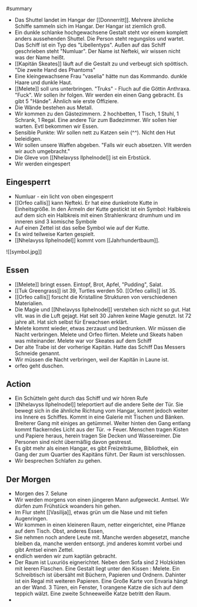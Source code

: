 #summary
- Das Shuttel landet im Hangar der [[Donnerritt]]. Mehrere ähnliche Schiffe sammeln sich im Hangar. Der Hangar ist ziemlich groß. 
- Ein dunkle schlanke hochgewachsene Gestalt steht vor einem komplett anders aussehenden Shuttel. Die Person steht regungslos und wartet. Das Schiff ist ein Typ des "Libellentyps". Außen auf das Schiff geschrieben steht "Numluar". Der Name ist Nefteki, wir wissen nicht was der Name heißt. 
- [[Kapitän Skeates]] läuft auf die Gestalt zu und verbeugt sich spöttisch. "Die zweite Hand des Phantoms"
- Eine kleingewachsene Frau "vaselia" hätte nun das Kommando. dunkle Haare und dunkle Haut. 
- [[Melete]] soll uns unterbringen. "Truks" - Fluch auf die Göttin Anthraxa. "Fuck". Wir sollen ihr folgen. Wir werden ein einen Gang gebracht. Es gibt 5 "Hände". Ähnlich wie erste Offiziere.
- Die Wände bestehen aus Metall.
- Wir kommen zu den Gästezimmern. 2 hochbetten, 1 Tisch, 1 Stuhl, 1 Schrank, 1 Regal. Eine andere Tür zum Badezimmer. Wir sollen hier warten. Evtl bekommen wir Essen. 
- Sensible Punkte: Wir sollen nett zu Katzen sein (^^). Nicht den Hut beleidigen. 
- Wir sollen unsere Waffen abgeben. "Falls wir euch absetzen. Vllt werden wir auch umgebracht."
- Die Gleve von [[Nhelavyss Ilphelnodel]] ist ein Erbstück. 
- Wir werden eingespert

## Eingesperrt
- Numluar - ein licht von oben eingesperrt
- [[Orfeo callis]] kann Nefteki. Er hat eine dunkelrote Kutte in Einheitsgröße. In den Ärmeln der Kutte gestickt ist ein Symbol: Halbkreis auf dem sich ein Halbkreis mit einen Strahlenkranz drumhum und im inneren sind 3 komische Symbole
- Auf einen Zettel ist das selbe Symbol wie auf der Kutte. 
- Es wird teilweise Karten gespielt. 
- [[Nhelavyss Ilphelnodel]] kommt vom [[Jahrhundertbaum]]. 


![[symbol.jpg]]

## Essen
- [[Melete]] bringt essen. Eintopf, Brot, Apfel, "Pudding", Salat. 
- [[Tuk Greengrass]] ist 39, Turtles werden 50. [[Orfeo callis]] ist 35. 
- [[Orfeo callis]] forscht die Kristalline Strukturen von verschiedenen Materialien. 
- Die Magie und [[Nhelavyss Ilphelnodel]] verstehen sich nicht so gut. Hat vllt. was in die Luft gejagt. Hat seit 30 Jahren keine Magie genutzt. Ist 72 jahre alt. Hat sich selbst für Erwachsen erklärt.  
- Melete kommt wieder, etwas zerzaust und bedrunken. Wir müssen die Nacht verbringen. Melete und Orfeo flirten. Melete und Skeats haben was miteinander. Melete war vor Skeates auf dem Schiff
- Der alte Trabe ist der vorherige Kapitän. Hatte das Schiff Das Messers Schneide genannt. 
- Wir müssen die Nacht verbringen, weil der Kapitän in Laune ist. 
- orfeo geht duschen. 

## Action
- Ein Schütteln geht durch das Schiff und wir hören Rufe
- [[Nhelavyss Ilphelnodel]] teleportiert auf die andere Seite der Tür. Sie bewegt sich in die ähnliche Richtung vom Hangar, kommt jedoch weiter ins Innere es Schiffes. Kommt in eine Galerie mit Tischen und Bänken. Breiterer Gang mit einiges an getümmel. Weiter hinten den Gang entlang kommt flackerndes Licht aus der Tür. -> Feuer. Menschen tragen Kisten und Papiere heraus, herein tragen Sie Decken und Wassereimer. Die Personen sind nicht übermäßig davon gestresst.
- Es gibt mehr als einen Hangar, es gibt Freizeiträume, Bibliothek, ein Gang der zum Quartier des Kapitäns führt. Der Raum ist verschlossen.
- Wir besprechen Schlafen zu gehen. 

## Der Morgen
- Morgen des 7. Selune
- Wir werden morgens von einen jüngeren Mann aufgeweckt. Amtsel. Wir dürfen zum Frühstück woanders hin gehen. 
- Im Flur steht [[Vasilija]], etwas grün um die Nase und mit tiefen Augenringen.
- Wir kommen in einen kleineren Raum, netter eingerichtet, eine Pflanze auf dem Tisch. Obst, anderes Essen, 
- Sie nehmen noch andere Leute mit. Manche werden abgesetzt, manche bleiben da, manche werden entsorgt. jmd anderes kommt vorbei und gibt Amtsel einen Zettel. 
- endlich werden wir zum kaptiän gebracht.
- Der Raum ist Luxuriös eignerichtet. Neben dem Sofa sind 2 Holzkisten mit leeren Flaschen. Eine Gestalt liegt unter den Kissen : Melete. Ein Schreibtisch ist übersäht mit Büchern, Papieren und Ordnern. Dahinter ist ein Regal mit weiteren Papieren. Eine Große Karte von Envaria hängt an der Wand. 3 Türen, ein Fenster, 1 orangene Katze die sich auf dem teppich wälzt.  Eine zweite Schneeweiße Katze betritt den Raum.
- 